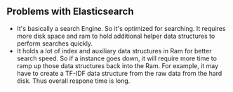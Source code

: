 ## Problems with Elasticsearch
- It's basically a search Engine. So it's optimized for searching. It requires more disk space and ram to hold additional helper
data structures to perform searches quickly.
- It holds a lot of index and auxiliary data structures in Ram for better search speed. So if a instance goes down, it will require
more time to ramp up those data structures back into the Ram. For example, it may have to create a TF-IDF data structure
from the raw data from the hard disk. Thus overall respone time is long.
